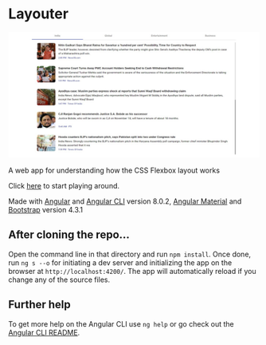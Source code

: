 # Layouter

![Layouter Screenshot](https://github.com/aashwath/boonews/blob/master/boonews_snip_1280x640.png)

A web app for understanding how the CSS Flexbox layout works

Click [here](https://css-layouter.web.app) to start playing around.

Made with [Angular](https://github.com/angular) and [Angular CLI](https://github.com/angular/angular-cli) version 8.0.2, [Angular Material](https://github.com/angular/components) and [Bootstrap](https://github.com/twbs/bootstrap) version 4.3.1

## After cloning the repo...

Open the command line in that directory and run `npm install`. Once done, run `ng s --o` for initiating a dev server and initializing the app on the browser at `http://localhost:4200/`. The app will automatically reload if you change any of the source files.

## Further help

To get more help on the Angular CLI use `ng help` or go check out the [Angular CLI README](https://github.com/angular/angular-cli/blob/master/README.md).
